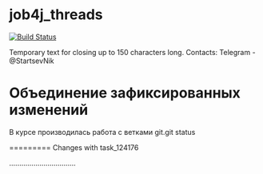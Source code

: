 # job4j_threads
[![Build Status](https://travis-ci.com/Oklevet/job4j_threads.svg?branch=main)](https://travis-ci.com/Oklevet/job4j_threads)

Temporary text for closing up to 150 characters long. 
Contacts: Telegram - @StartsevNik

Объединение зафиксированных изменений
=========
В курсе производилась работа с ветками git.git status

=========
Changes with task_124176







































.................................